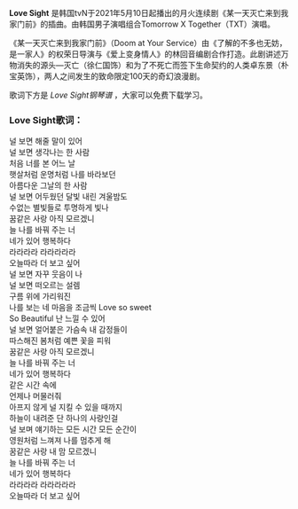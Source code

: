

**Love Sight** 是韩国tvN于2021年5月10日起播出的月火连续剧《某一天灭亡来到我家门前》的插曲。由韩国男子演唱组合Tomorrow X
Together（TXT）演唱。

《某一天灭亡来到我家门前》（Doom at Your
Service）由《了解的不多也无妨，是一家人》的权荣日导演与《爱上变身情人》的林回音编剧合作打造。此剧讲述万物消失的源头—灭亡（徐仁国饰）和为了不死亡而签下生命契约的人类卓东景（朴宝英饰），两人之间发生的致命限定100天的奇幻浪漫剧。

歌词下方是 _Love Sight钢琴谱_ ，大家可以免费下载学习。

### Love Sight歌词：

널 보면 해줄 말이 있어  
널 보면 생각나는 한 사람  
처음 너를 본 어느 날  
햇살처럼 운명처럼 나를 바라보던  
아름다운 그날의 한 사람  
널 보면 어두웠던 달빛 내린 겨울밤도  
수없는 별빛들로 투명하게 빛나  
꿈같은 사랑 아직 모르겠니  
늘 나를 바꿔 주는 너  
네가 있어 행복하다  
라라라라 라라라라라  
오늘따라 더 보고 싶어  
널 보면 자꾸 웃음이 나  
널 보면 떠오르는 설렘  
구름 위에 가리워진  
나를 보는 네 마음을 조금씩 Love so sweet  
So Beautiful 난 느낄 수 있어  
널 보면 얼어붙은 가슴속 내 감정들이  
따스해진 봄처럼 예쁜 꽃을 피워  
꿈같은 사랑 아직 모르겠니  
늘 나를 바꿔 주는 너  
네가 있어 행복하다  
같은 시간 속에  
언제나 머물러줘  
아프지 않게 널 지킬 수 있을 때까지  
하늘이 내려준 단 하나의 사랑인걸  
널 보며 얘기하는 모든 시간 모든 순간이  
영원처럼 느껴져 나를 멈추게 해  
꿈같은 사랑 내 맘 모르겠니  
늘 나를 바꿔 주는 너  
네가 있어 행복하다  
라라라라 라라라라라  
오늘따라 더 보고 싶어

